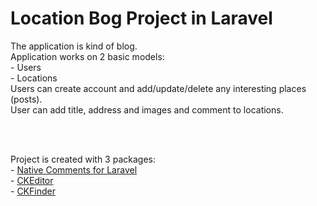 <h1 style="font-weight: bold">Location Bog Project in Laravel</h1>

<p>
    The application is kind of blog. <br>
    Application works on 2 basic models:<br>
        - Users <br>
        - Locations <br>
    Users can create account and add/update/delete any interesting places (posts).
    <br> 
    User can add title, address and images and comment to locations.
    <br>
</p>

<br><br>

<span>
    Project is created with 3 packages:
    <br>
    - <a href="https://github.com/laravelista/comments">Native Comments for Laravel</a>
    <br>
    - <a href="https://github.com/ckeditor/">CKEditor</a>
    <br>
    - <a href="https://github.com/ckfinder">CKFinder</a>
    <br>
</span>
